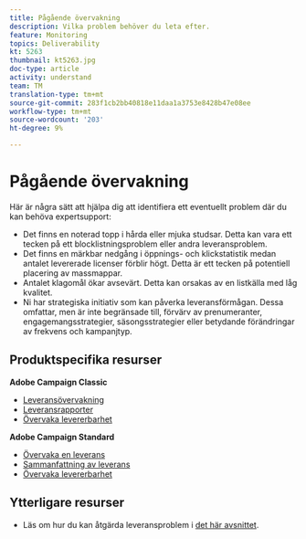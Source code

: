 ```yaml
---
title: Pågående övervakning
description: Vilka problem behöver du leta efter.
feature: Monitoring
topics: Deliverability
kt: 5263
thumbnail: kt5263.jpg
doc-type: article
activity: understand
team: TM
translation-type: tm+mt
source-git-commit: 283f1cb2bb40818e11daa1a3753e8428b47e08ee
workflow-type: tm+mt
source-wordcount: '203'
ht-degree: 9%

---
```



# Pågående övervakning

Här är några sätt att hjälpa dig att identifiera ett eventuellt problem där du kan behöva expertsupport:

* Det finns en noterad topp i hårda eller mjuka studsar. Detta kan vara ett tecken på ett blocklistningsproblem eller andra leveransproblem.
* Det finns en märkbar nedgång i öppnings- och klickstatistik medan antalet levererade licenser förblir högt. Detta är ett tecken på potentiell placering av massmappar.
* Antalet klagomål ökar avsevärt. Detta kan orsakas av en listkälla med låg kvalitet.
* Ni har strategiska initiativ som kan påverka leveransförmågan. Dessa omfattar, men är inte begränsade till, förvärv av prenumeranter, engagemangsstrategier, säsongsstrategier eller betydande förändringar av frekvens och kampanjtyp.

## Produktspecifika resurser

**Adobe Campaign Classic**

* [Leveransövervakning](https://experienceleague.adobe.com/docs/campaign-classic/using/sending-messages/monitoring-deliveries/about-delivery-monitoring.html)
* [Leveransrapporter](https://experienceleague.adobe.com/docs/campaign-classic/using/reporting/reports-on-deliveries/delivery-reports.html)
* [Övervaka levererbarhet](https://experienceleague.adobe.com/docs/campaign-classic/using/sending-messages/deliverability-management/monitoring-deliverability.html)

**Adobe Campaign Standard**

* [Övervaka en leverans](https://experienceleague.adobe.com/docs/campaign-standard/using/testing-and-sending/monitoring-messages/monitoring-a-delivery.html)
* [Sammanfattning av leverans](https://docs-author-stg.corp.adobe.com/content/help/en/campaign-standard/using/reporting/list-of-reports/delivery-summary.html)
* [Övervaka levererbarhet](https://experienceleague.adobe.com/docs/campaign-standard/using/testing-and-sending/managing-deliverability/monitor-deliverability.html?lang=en#testing-and-sending)

## Ytterligare resurser

* Läs om hur du kan åtgärda leveransproblem i [det här avsnittet](/help/additional-resources/troubleshooting.md).

